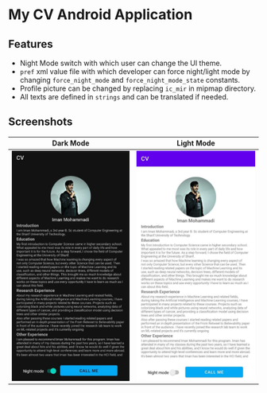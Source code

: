 # My CV Android Application

## Features

* Night Mode switch with which user can change the UI theme.
* `pref` xml value file with which developer can force night/light mode by
  changing `force_night_mode` and `force_night_mode_state` constants.
* Profile picture can be changed by replacing `ic_mir` in mipmap directory.
* All texts are defined in `strings` and can be translated if needed.

## Screenshots

|             Dark Mode             |            Light Mode             |
|:---------------------------------:|:---------------------------------:|
| ![NIGHT_MODE](APP_NIGHT_MODE.jpg) | ![LIGHT_MODE](APP_LIGHT_MODE.jpg) |

